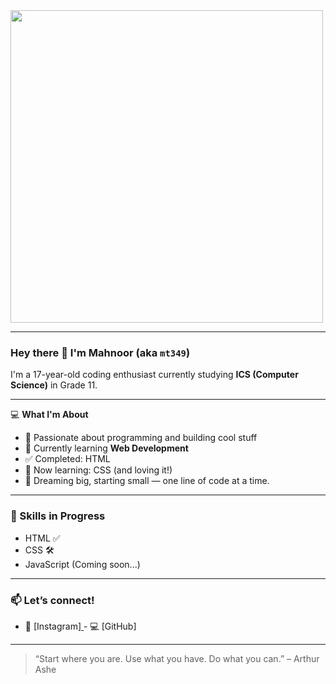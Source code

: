 <img src="https://raw.githubusercontent.com/mt349/mt349/main/mt349.gif" width="500"/>

---

### Hey there 👋 I'm **Mahnoor** (aka `mt349`)  
I'm a 17-year-old coding enthusiast currently studying **ICS (Computer Science)** in Grade 11.

---

💻 **What I'm About**
- 💖 Passionate about programming and building cool stuff
- 🌱 Currently learning **Web Development**
- ✅ Completed: HTML
- 🚧 Now learning: CSS (and loving it!)
- 🧠 Dreaming big, starting small — one line of code at a time.

---

### 🔧 Skills in Progress
- HTML ✅
- CSS 🛠️
- JavaScript (Coming soon...)

---

### 📫 Let’s connect!
- 📸 [Instagram][
](https://www.instagram.com/direct/inbox/?next=%2F&hl=en&__coig_login=1)-
 💻 [GitHub][
](https://github.com/)
---

> “Start where you are. Use what you have. Do what you can.” – Arthur Ashe


<!--
**mt349/mt349** is a ✨ _special_ ✨ repository because its `README.md` (this file) appears on your GitHub profile.

Here are some ideas to get you started:

- 🔭 I’m currently working on ...
- 🌱 I’m currently learning ...
- 👯 I’m looking to collaborate on ...
- 🤔 I’m looking for help with ...
- 💬 Ask me about ...
- 📫 How to reach me: ...
- 😄 Pronouns: ...
- ⚡ Fun fact: ...
-->
